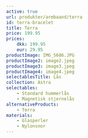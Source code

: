 ```yaml
---
active: true
url: produkter/armbaand/terra
id: terra-bracelet
title: Terra
price: 199.95
prices:
    dkk: 199.95
    eur: 29.95
productImage: IMG_5606.JPG
productImage2: image2.jpeg
productImage3: image3.jpeg
productImage4: image4.jpeg
selectablesTitle: Lås
collection: Astra
selectables:
    - Standard hummerlås
    - Magnetisk stjernelås
alternativeProducts:
    - Terra
materials:
    - Glasperler
    - Nylonsnor
---
```

